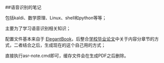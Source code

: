 ##语音识别的笔记

包括kaldi、数学原理、Linux、shell和python等等；

主要为了学习语音识别相关知识；

配置文件基本来自于 [ElegantBook](https://github.com/ElegantLaTeX/ElegantBook.git)，后整合[学校毕业论文](https://github.com/BIT-thesis/LaTeX-template.git)中关于内容分章节的方式，二者结合之后，生成现在的这个自己用的方式；

直接执行asr-note.cmd即可，缓存文件会在生成PDF之后删除。